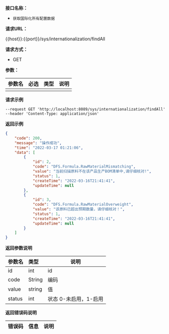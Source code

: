 **接口名称：**

- ```
  获取国际化所有配置数据
  ```

**请求URL：**

{{host}}:{{port}}/sys/internationalization/findAll

**请求方式：**

- GET

**参数：**

|参数名|必选|类型|说明|
|:----    |:---|:----- |-----   |
|        |      |      |      |

**请求示例**

```
--request GET 'http://localhost:8089/sys/internationalization/findAll'
--header 'Content-Type: application/json'

```

 **返回示例**
```json
{
    "code": 200,
    "message": "操作成功",
    "time": "2022-03-17 01:21:06",
    "data": [
        {
            "id": 2,
            "code": "DFS.Formula.RawMaterialMismatching",
            "value": "当前扫描原料不在该产品生产BOM清单中,请仔细核对!",
            "status": 1,
            "createTime": "2022-03-16T21:41:41",
            "updateTime": null
        },
        {
            "id": 3,
            "code": "DFS.Formula.RawMaterialOverweight",
            "value": "该原料已超出预期数量，请仔细核对！",
            "status": 1,
            "createTime": "2022-03-16T21:41:41",
            "updateTime": null
        }
    ]
}
```
 **返回参数说明**

| 参数名 | 类型   | 说明                  |
| :----- | :----- | --------------------- |
| id     | int    | id                    |
| code   | String | 编码                  |
| value  | string | 值                    |
| status | int    | 状态 0-未启用，1-启用 |

 **返回错误码说明**

|错误码 |信息|说明|
|:----  |:----   |-----   |